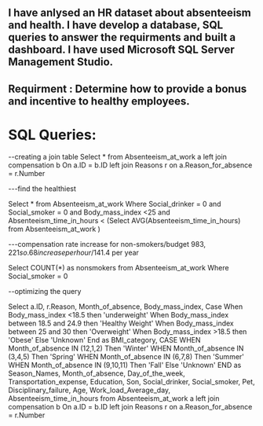 ## I have anlysed an HR dataset about absenteeism and health. I have develop a database, SQL queries to answer the requirments and built a dashboard. I have used Microsoft SQL Server Management Studio.
## Requirment : Determine how to provide a bonus and incentive to healthy employees.

# SQL Queries:
   --creating a join table
Select * from Absenteeism_at_work a
left join compensation b
On a.ID = b.ID
left join Reasons r
on a.Reason_for_absence = r.Number

---find the healthiest

Select * from Absenteeism_at_work 
Where Social_drinker = 0 and Social_smoker = 0 
and Body_mass_index <25 and 
Absenteeism_time_in_hours < (Select AVG(Absenteeism_time_in_hours) from Absenteeism_at_work )

---compensation rate increase for non-smokers/budget $983,221 so.68 increase per hour/$141.4 per year

Select COUNT(*) as nonsmokers from Absenteeism_at_work
Where Social_smoker = 0

--optimizing the query

Select
a.ID,
r.Reason,
Month_of_absence,
Body_mass_index,
Case When Body_mass_index <18.5 then 'underweight'
     When Body_mass_index between 18.5 and 24.9 then 'Healthy Weight'
	 When Body_mass_index between 25 and 30 then 'Overweight'
	 When Body_mass_index >18.5 then 'Obese'
	 Else 'Unknown' End as BMI_category,
CASE WHEN Month_of_absence IN (12,1,2) Then 'Winter'
     WHEN Month_of_absence IN (3,4,5) Then 'Spring'
	 WHEN Month_of_absence IN (6,7,8) Then 'Summer'
	 WHEN Month_of_absence IN (9,10,11) Then 'Fall'
	 Else 'Unknown' END as Season_Names,
Month_of_absence,
Day_of_the_week,
Transportation_expense,
Education,
Son,
Social_drinker,
Social_smoker,
Pet,
Disciplinary_failure,
Age,
Work_load_Average_day,
Absenteeism_time_in_hours
from Absenteeism_at_work a
left join compensation b
On a.ID = b.ID
left join Reasons r
on a.Reason_for_absence = r.Number
